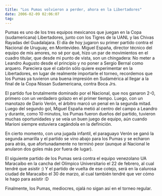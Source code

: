 ```yaml
---
title: "Los Pumas volvieron a perder, ahora en la Libertadores"
date: 2006-02-09 02:06:07
tag: 
---
```

<p>Pumas es uno de los tres equipos mexicanos que juegan en la Copa (sudamericana) Libertadores, junto con los Tigres de la UANL y las Chivas Rayadas del Guadalajara. El día de hoy jugaron su primer partido contra el Nacional de Uruguay, en Montevideo. Miguel España, director técnico del equipo de mis amores, no sé por qué, hizo un par de movimientos en el cuadro titular, que desde mi punto de vista, son un chingadera: No meter a Leandro Augusto desde el principio y no poner a Sergio Bernal como arquero. Pareciera que el cabrón sólo quiere experimentar en la Libertadores, en lugar de realmente importarle el torneo, recordemos que los Pumas ya tuvieron una buena impresión en Sudamérica al llegar a la final de la Copa Nissan Sudamericana, contra Boca Jrs.</p>

<p>El partido fue brutalmente dominado por el Nacional, que nos ganaron 2-0, primero con un verdadero golazo en el primer tiempo. Luego, con un manotazo de Darío Verón, el árbitro marcó un penal en la segunda mitad. Luego del segundo gol, Miguel España metió al centro del campo a Leandro y durante, como 10 minutos, los Pumas fueron dueños del partido, tuvieron muchas oportunidades y se veía un buen juego de equipo, aún cuando Marioni siempre estuviera cagándola en la definición.</p>

<p>En cierto momento, con una jugada infantil, el paraguayo Verón se ganó la segunda amarilla y el partido se vino abajo para los Pumas y se echaron para atrás, que afortunadamente no terminó peor (aunque al Nacional le anularon dos goles más por fuera de lugar).</p>

<p>El siguiente partido de los Pumas será contra el equipo venezolano UA Maracaibo en la cancha del Olímpico Universitario el 22 de febrero, al cual tendré que asistir :) Y el partido de vuelta de ese cotejo, será en la calurosa ciudad de Maracaibo el 30 de marzo, al cual también tendré que ver cómo le hago para asistir :D</p>

<p>Finalmente, los Pumas, mediocres, ojalá no sigan así en el torneo regular.</p>
